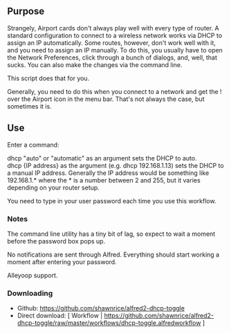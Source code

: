 ## Purpose

Strangely, Airport cards don't always play well with every type of router. A standard configuration to connect to a wireless network works via DHCP to assign an IP automatically. Some routes, however, don't work well with it, and you need to assign an IP manually. To do this, you usually have to open the Network Preferences, click through a bunch of dialogs, and, well, that sucks. You can also make the changes via the command line.

This script does that for you.

Generally, you need to do this when you connect to a network and get the ! over the Airport icon in the menu bar. That's not always the case, but sometimes it is.

## Use

Enter a command:

dhcp "auto" or "automatic" as an argument sets the DHCP to auto.  
dhcp {IP address} as the argument (e.g. dhcp 192.168.1.13) sets the DHCP to a manual IP address. Generally the IP address would be something like 192.168.1.* where the * is a number between 2 and 255, but it varies depending on your router setup.

You need to type in your user password each time you use this workflow.


### Notes

The command line utility has a tiny bit of lag, so expect to wait a moment before the password box pops up.

No notifications are sent through Alfred. Everything should start working a moment after entering your password.

Alleyoop support.

### Downloading

* Github: https://github.com/shawnrice/alfred2-dhcp-toggle
* Direct download: [ Workflow | https://github.com/shawnrice/alfred2-dhcp-toggle/raw/master/workflows/dhcp-toggle.alfredworkflow ]
